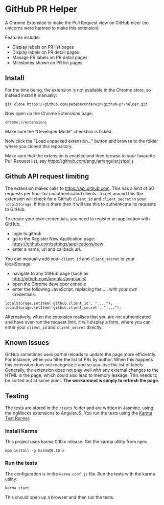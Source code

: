 # GitHub PR Helper

A Chrome Extension to make the Pull Request view on GitHub nicer
(no unicorns were harmed to make this extension)

Features include:
- Display labels on PR list pages
- Display labels on PR detail pages
- Manage PR labels on PR detail pages
- Milestones shown on PR list pages

## Install
For the time being, the extension is not available in the Chrome store, so instead install it
manually:

```
git clone https://github.com/petebacondarwin/github-pr-helper.git
```

Now open up the Chrome Extensions page:

```
chrome://extensions
```

Make sure the "Developer Mode" checkbox is ticked.

Now click the "Load unpacked extension..." button and browse to the folder where you cloned this
repository.

Make sure that the extension is enabled and then browse to your favourite Pull Request list, say
https://github.com/angular/angular.js/pulls

## Github API request limiting
The extension makes calls to https://api.github.com.  This has a limit of 60 requests per hour for
unauthenticated clients.  To get around this the extension will check for a GitHub `client_id` and
`client_secret` in your `localStorage`.  If this is there then it will use this to authenticate its
requests to GitHub.

To create your own credentials, you need to register an application with GitHub.
* login to github
* go to the Register New Application page: https://github.com/settings/applications/new
* enter a name, url and callback url.

You can manually add your `client_id` and `client_secret` to your localStorage:
* navigate to any GitHub page (such as http://github.com/angular/angular.js)
* open the Chrome developer console
* enter the following JavaScript, replacing the .... with your own credentials:

```
localStorage.setItem('github.client_id', "....");
localStorage.setItem('github.client_secret', "....");
```

Alternatively, when the extension realises that you are not authenticated and have over-run the
request limit, it will display a form, where you can enter your `client_id` and `client_secret`
directly.

## Known Issues
GitHub sometimes uses partial reloads to update the page more efficiently.  For instance, when you
filter the list of PRs by author.  When this happens this extension does not recognise it and so
you lose the list of labels.  Generally, the extension does not play well with any external changes
to the HTML in the page, which could also lead to memory leakage. This needs to be sorted out at
some point.  **The workaround is simply to refresh the page**.

## Testing
The tests are stored in the `/tests` folder and are written in Jasmine, using the ngMocks extensions
to AngularJS.  You run the tests using the [Karma Test Runner](http://karma-runner.github.io/0.10/).

### Install Karma
This project uses karma 0.10.x release. Get the karma utility from npm:

```
npm install -g karma@0.10.x
```
### Run the tests
The configuration is in the `karma.conf.js` file.  Run the tests with the karma utility:

```
karma start
```

This should open up a browser and then run the tests.
